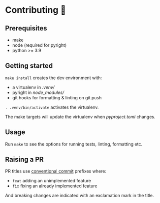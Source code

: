 # Contributing 🌳

## Prerequisites

- make
- node (required for pyright)
- python >= 3.9

## Getting started

`make install` creates the dev environment with:

- a virtualenv in _.venv/_
- pyright in _node_modules/_
- git hooks for formatting & linting on git push

`. .venv/bin/activate` activates the virtualenv.

The make targets will update the virtualenv when _pyproject.toml_ changes.

## Usage

Run `make` to see the options for running tests, linting, formatting etc.

## Raising a PR

PR titles use [conventional commit](https://www.conventionalcommits.org/en/v1.0.0/) prefixes where:

- `feat` adding an unimplemented feature
- `fix` fixing an already implemented feature

And breaking changes are indicated with an exclamation mark in the title.
